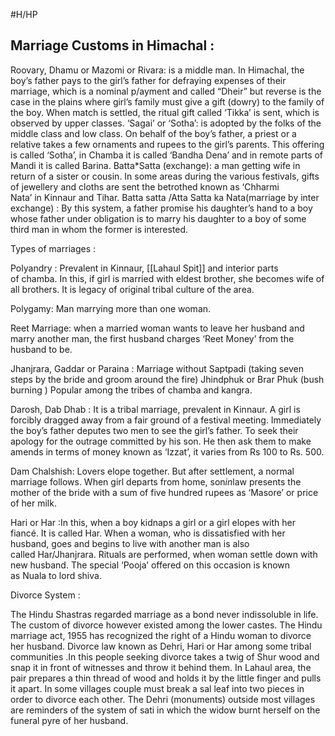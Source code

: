 #H/HP 
## Marriage Customs in Himachal :
Roovary, Dhamu or Mazomi or Rivara: is a middle man.
 In Himachal, the boy’s father pays to the girl’s father for defraying expenses of their marriage, which is a nominal p/ayment and called “Dheir” but reverse is the case in the plains where girl’s family must give a gift (dowry) to the family of the boy.
 When match is settled, the ritual gift called ‘Tikka’ is sent, which is observed by upper classes.
 ‘Sagai’ or ‘Sotha’: is adopted by the folks of the middle class and low class. On behalf of the boy’s father, a priest or a relative takes a few ornaments and rupees to the girl’s parents. This offering is called ‘Sotha’, in Chamba it is called ‘Bandha Dena’ and in remote parts of Mandi it is called Barina.
 Batta*Satta (exchange): a man getting wife in return of a sister or cousin. In some areas during the various festivals, gifts of jewellery and cloths are sent the betrothed known as ‘Chharmi Nata’ in Kinnaur and Tihar.
 Batta satta /Atta Satta ka Nata(marriage by inter exchange) : By this system, a father promise his daughter’s hand to a boy whose father under obligation is to marry his daughter to a boy of some third man in whom the former is interested.


Types of marriages :

Polyandry : Prevalent in Kinnaur, [[Lahaul Spit]] and interior parts of chamba. In this, if girl is married with eldest brother, she becomes wife of all brothers.
It is legacy of original tribal culture of the area.

Polygamy: Man marrying more than one woman.

Reet Marriage: when a married woman wants to leave her husband and marry another man, the first husband charges ‘Reet Money’ from the husband to be.

Jhanjrara, Gaddar or Paraina : Marriage without Saptpadi (taking seven steps by the bride and groom around the fire) Jhindphuk or Brar Phuk (bush burning ) Popular among the tribes of chamba and kangra.

Darosh, Dab Dhab : It is a tribal marriage, prevalent in Kinnaur. A girl is forcibly dragged away from a fair ground of a festival meeting. Immediately the boy’s father deputes two men to see the girl’s father. To seek their apology for the outrage committed by his son. He then ask them to make amends in terms of money known as ‘Izzat’, it varies from Rs 100 to Rs. 500.

Dam Chalshish: Lovers elope together. But after settlement, a normal marriage follows. When girl departs from home, son*in*law presents the mother of the bride with a sum of five hundred rupees as ‘Masore’ or price of her milk.

Hari or Har :In this, when a boy kidnaps a girl or a girl elopes with her fiancé. It is called Har. When a woman, who is dissatisfied with her husband, goes and begins to live with another man is also called Har/Jhanjrara. Rituals are performed, when woman settle down with new husband. The special ‘Pooja’ offered on this occasion is known as Nuala to lord shiva.

Divorce System :


 The Hindu Shastras regarded marriage as a bond never indissoluble in life. The custom of divorce however existed among the lower castes. The Hindu marriage act, 1955 has recognized the right of a Hindu woman to divorce her husband. Divorce law known as Dehri, Hari or Har among some tribal communities .In this people seeking divorce takes a twig of Shur wood and snap it in front of witnesses and throw it behind them.
 In Lahaul area, the pair prepares a thin thread of wood and holds it by the little finger and pulls it apart.
 In some villages couple must break a sal leaf into two pieces in order to divorce each other.
 The Dehri (monuments) outside most villages are reminders of the system of sati in which the widow burnt herself on the funeral pyre of her husband.